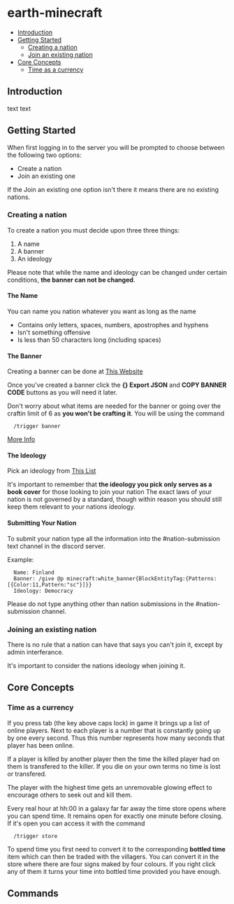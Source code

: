 # earth-minecraft

  * [Introduction](#introduction)
  * [Getting Started](#getting-started)
    * [Creating a nation](#creating-a-nation)
    * [Join an existing nation](#joining-an-existing-nation)
  * [Core Concepts](#core-concepts)
    * [Time as a currency](#time-as-a-currency)

## Introduction

text text

## Getting Started

When first logging in to the server you will be prompted to choose 
between the following two options:

* Create a nation
* Join an existing one

If the Join an existing one option isn't there it means there are
no existing nations.

### Creating a nation

To create a nation you must decide upon three three things:

1. A name
2. A banner
3. An ideology

Please note that while the name and ideology can be changed under certain conditions,
__the banner can not be changed__.

#### The Name

You can name you nation whatever you want as long as the name

* Contains only letters, spaces, numbers, apostrophes and hyphens
* Isn't something offensive
* Is less than 50 characters long (including spaces)

#### The Banner

Creating a banner can be done at [This Website](https://www.planetminecraft.com/banner/)

Once you've created a banner click the __{} Export JSON__ and __COPY BANNER CODE__ buttons
as you will need it later.

Don't worry about what items are needed for the banner or going over the craftin limit of 6 as __you won't be crafting it__.
You will be using the command

```
  /trigger banner
```
[More Info](#commands)

#### The Ideology

Pick an ideology from [This List](https://en.wikipedia.org/wiki/List_of_political_ideologies)

It's important to remember that __the ideology you pick only serves as a book cover__ for those looking to join your nation
The exact laws of your nation is not governed by a standard, though within reason you should still keep them relevant to your nations ideology.

#### Submitting Your Nation

To submit your nation type all the information into the #nation-submission text channel in the discord server.

Example:

```
  Name: Finland
  Banner: /give @p minecraft:white_banner{BlockEntityTag:{Patterns:[{Color:11,Pattern:"sc"}]}}
  Ideology: Democracy
```

Please do not type anything other than nation submissions in the #nation-submission channel.

### Joining an existing nation

There is no rule that a nation can have that says you can't join it, except by admin interferance.

It's important to consider the nations ideology when joining it.

## Core Concepts

### Time as a currency

If you press tab (the key above caps lock) in game it brings up a list of online players. Next to each player is a number that is constantly going up by one every second. Thus this number represents how many seconds that player has been online.

If a player is killed by another player then the time the killed player had on them is transfered to the killer. If you die on your own terms no time is lost or transfered.

The player with the highest time gets an unremovable glowing effect to encourage others to seek out and kill them.

Every real hour at hh:00 in a galaxy far far away the time store opens where you can spend time. It remains open for exactly one minute before closing. If it's open you can access it with the command

```
  /trigger store
```

To spend time you first need to convert it to the corresponding __bottled time__ item which can then be traded with the villagers. You can convert it in the store where there are four signs maked by four colours. If you right click any of them it turns your time into bottled time provided you have enough.

## Commands

